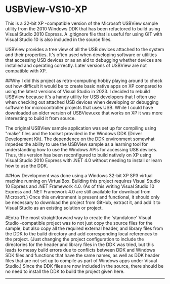 # USBView-VS10-XP
This is a 32-bit XP -compatible version of the Microsoft USBView sample utility from the 2010 Windows DDK that has been refactored to build using Visual Studio 2010 Express. A .gitignore file that is useful for using GIT with Visual Studio 10 is also included in the source files.

USBView provides a tree view of all the USB devices attached to the system and their properties. It's often used when developing software or utilities that accessing USB devices or as an aid to debugging whether devices are installed and operating correctly. Later versions of USBView are not compatible with XP. 

##Why
I did this project as retro-computing hobby playing around to check out how difficult it would be to create basic native apps on XP compared to using the latest versions of Visual Studio in 2023. I decided to rebuild USBView because it's a handy utility for USB developers that I often use when checking out attached USB devices when developing or debugging software for microcontroller projects that uses USB. While I could have downloaded an older version of USBView.exe that works on XP it was more interesting to build it from source.

The original USBView sample application was set up for compiling using "make" files and the toolset provided in the Windows DDK (Driver Development Kit). The dependence on the DDK environment somewhat impedes the ability to use the USBView sample as a learning tool for understanding how to use the Windows APIs for accessing USB devices. Thus, this version has been reconfigured to build natively on XP using Visual Studio 2010 Express with .NET 4.0 without needing to install or learn how to use the DDK. 

##How
Development was done using a Windows 32-bit XP SP3 virtual machine running on VirtualBox. Building this project requires Visual Studio 10 Express and .NET Framework 4.0. (As of this writing Visual Studio 10 Express and .NET Framework 4.0 are still available for download from Microsoft.) Once this environment is present and functional, it should only be necessary to download the project from GitHub, extract it, and add it to Visual Studio as an existing solution or project.

#Extra
The most straightforward way to create the 'standalone' Visual Studio -compatible project was to not just copy the source files for the sample, but also copy all the required external header, and library files from the DDK to the build directory and add corresponding local references to the project. (Just changing the project configuration to include the directories for the header and library files in the DDK was tried, but this leads to messy build errors due to conflicts between DDK and Windows SDK files and functions that have the same names, as well as DDK header files that are not set up to compile as part of Windows apps under Visual Studio.) Since the DDK files are now included in the source, there should be no need to install the DDK to build the project given here.

---

